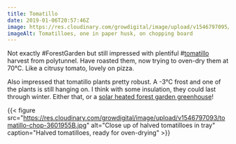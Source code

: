 ```yaml
---
title: Tomatillo
date: 2019-01-06T20:57:46Z
image: https://res.cloudinary.com/growdigital/image/upload/v1546797095/tomatillo-BBF188B3.jpg
imageAlt: Tomatilloes, one in paper husk, on chopping board
---
```


Not exactly #ForestGarden but still impressed with plentiful #[tomatillo](http://www.realseeds.co.uk/physalis.html) harvest from polytunnel. Have roasted them, now trying to oven-dry them at 70°C. Like a citrusy tomato, lovely on pizza.

Also impressed that tomatillo plants pretty robust. A -3°C frost and one of the plants is still hanging on. I think with some insulation, they could last through winter. Either that, or a [solar heated forest garden greenhouse](https://www.agroforestry.co.uk/product/fg-greenhouse-course/)!

{{< figure src="https://res.cloudinary.com/growdigital/image/upload/v1546797093/tomatillo-chop-3601955B.jpg" alt="Close up of halved tomatilloes in tray" caption="Halved tomatilloes, ready for oven-drying" >}}

